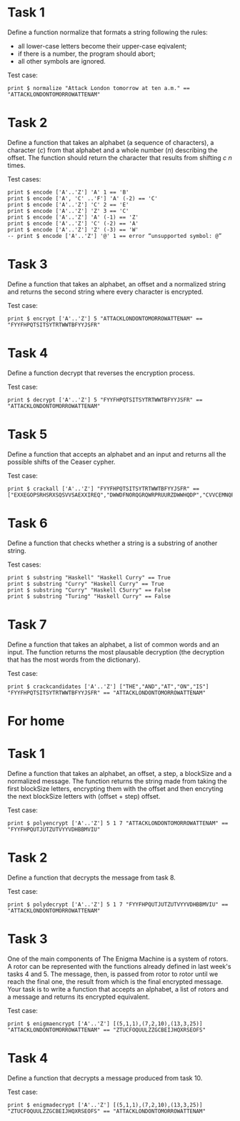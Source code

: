 # Task 1
Define a function normalize that formats a string following the rules:

 - all lower-case letters become their upper-case eqivalent;
 - if there is a number, the program should abort;
 - all other symbols are ignored.

Test case: 

    print $ normalize "Attack London tomorrow at ten a.m." == "ATTACKLONDONTOMORROWATTENAM"

# Task 2
Define a function that takes an alphabet (a sequence of characters), a character (*c*) from that alphabet and a whole number (*n*) describing the offset. The function should return the character that results from shifting *c* *n* times.

Test cases: 

    print $ encode ['A'..'Z'] 'A' 1 == 'B'
    print $ encode ['A', 'C' ..'F'] 'A' (-2) == 'C'
    print $ encode ['A'..'Z'] 'C' 2 == 'E'
    print $ encode ['A'..'Z'] 'Z' 3 == 'C'
    print $ encode ['A'..'Z'] 'A' (-1) == 'Z'
    print $ encode ['A'..'Z'] 'C' (-2) == 'A'
    print $ encode ['A'..'Z'] 'Z' (-3) == 'W'
    -- print $ encode ['A'..'Z'] '@' 1 == error “unsupported symbol: @”

# Task 3
Define a function that takes an alphabet, an offset and a normalized string and returns the second string where every character is encrypted.

Test case:

    print $ encrypt ['A'..'Z'] 5 "ATTACKLONDONTOMORROWATTENAM" == "FYYFHPQTSITSYTRTWWTBFYYJSFR"

# Task 4
Define a function decrypt that reverses the encryption process.

Test case:

    print $ decrypt ['A'..'Z'] 5 "FYYFHPQTSITSYTRTWWTBFYYJSFR" == "ATTACKLONDONTOMORROWATTENAM"

# Task 5
Define a function that accepts an alphabet and an input and returns all the possible shifts of the Ceaser cypher.

Test case:

    print $ crackall ['A'..'Z'] "FYYFHPQTSITSYTRTWWTBFYYJSFR" == ["EXXEGOPSRHSRXSQSVVSAEXXIREQ","DWWDFNORQGRQWRPRUURZDWWHQDP","CVVCEMNQPFQPVQOQTTQYCVVGPCO","BUUBDLMPOEPOUPNPSSPXBUUFOBN","ATTACKLONDONTOMORROWATTENAM","ZSSZBJKNMCNMSNLNQQNVZSSDMZL","YRRYAIJMLBMLRMKMPPMUYRRCLYK","XQQXZHILKALKQLJLOOLTXQQBKXJ","WPPWYGHKJZKJPKIKNNKSWPPAJWI","VOOVXFGJIYJIOJHJMMJRVOOZIVH","UNNUWEFIHXIHNIGILLIQUNNYHUG","TMMTVDEHGWHGMHFHKKHPTMMXGTF","SLLSUCDGFVGFLGEGJJGOSLLWFSE","RKKRTBCFEUFEKFDFIIFNRKKVERD","QJJQSABEDTEDJECEHHEMQJJUDQC","PIIPRZADCSDCIDBDGGDLPIITCPB","OHHOQYZCBRCBHCACFFCKOHHSBOA","NGGNPXYBAQBAGBZBEEBJNGGRANZ","MFFMOWXAZPAZFAYADDAIMFFQZMY","LEELNVWZYOZYEZXZCCZHLEEPYLX","KDDKMUVYXNYXDYWYBBYGKDDOXKW","JCCJLTUXWMXWCXVXAAXFJCCNWJV","IBBIKSTWVLWVBWUWZZWEIBBMVIU","HAAHJRSVUKVUAVTVYYVDHAALUHT","GZZGIQRUTJUTZUSUXXUCGZZKTGS","FYYFHPQTSITSYTRTWWTBFYYJSFR"]

# Task 6
Define a function that checks whether a string is a substring of another string.

Test cases:

    print $ substring "Haskell" "Haskell Curry" == True
    print $ substring "Curry" "Haskell Curry" == True
    print $ substring "Curry" "Haskell C5urry" == False
    print $ substring "Turing" "Haskell Curry" == False

# Task 7
Define a function that takes an alphabet, a list of common words and an input. The function returns the most plausable decryption (the decryption that has the most words from the dictionary).

Test case:

    print $ crackcandidates ['A'..'Z'] ["THE","AND","AT","ON","IS"] "FYYFHPQTSITSYTRTWWTBFYYJSFR" == "ATTACKLONDONTOMORROWATTENAM"

# For home
# Task 1
Define a function that takes an alphabet, an offset, a step, a blockSize and a normalized message. The function returns the string made from taking the first blockSize letters, encrypting them with the offset and then encryting the next blockSize letters with (offset + step) offset.

Test case:

    print $ polyencrypt ['A'..'Z'] 5 1 7 "ATTACKLONDONTOMORROWATTENAM" == "FYYFHPQUTJUTZUTVYYVDHBBMVIU"

# Task 2
Define a function that decrypts the message from task 8.

Test case:

    print $ polydecrypt ['A'..'Z'] 5 1 7 "FYYFHPQUTJUTZUTVYYVDHBBMVIU" == "ATTACKLONDONTOMORROWATTENAM"

# Task 3
One of the main components of The Enigma Machine is a system of rotors. A rotor can be represented with the functions already defined in last week's tasks 4 and 5. The message, then, is passed from rotor to rotor until we reach the final one, the result from which is the final encrypted message. Your task is to write a function that accepts an alphabet, a list of rotors and a message and returns its encrypted equivalent.

Test case:

    print $ enigmaencrypt ['A'..'Z'] [(5,1,1),(7,2,10),(13,3,25)] "ATTACKLONDONTOMORROWATTENAM" == "ZTUCFOQUULZZGCBEIJHQXRSEOFS"

# Task 4
Define a function that decrypts a message produced from task 10.

Test case:

    print $ enigmadecrypt ['A'..'Z'] [(5,1,1),(7,2,10),(13,3,25)] "ZTUCFOQUULZZGCBEIJHQXRSEOFS" == "ATTACKLONDONTOMORROWATTENAM"